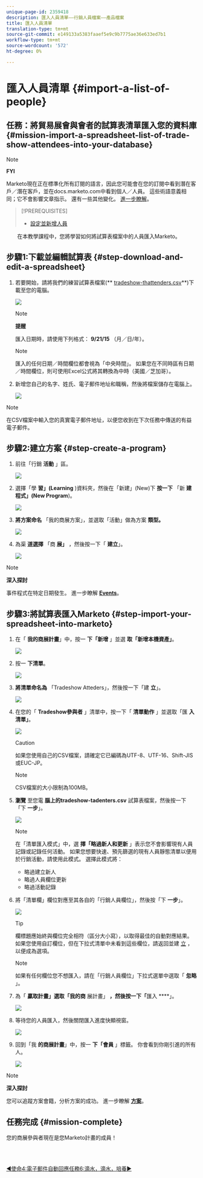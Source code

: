 ```yaml
---
unique-page-id: 2359418
description: 匯入人員清單——行銷人員檔案——產品檔案
title: 匯入人員清單
translation-type: tm+mt
source-git-commit: e149133a5383faaef5e9c9b7775ae36e633ed7b1
workflow-type: tm+mt
source-wordcount: '572'
ht-degree: 0%

---
```



# 匯入人員清單 {#import-a-list-of-people}

## 任務：將貿易展會與會者的試算表清單匯入您的資料庫 {#mission-import-a-spreadsheet-list-of-trade-show-attendees-into-your-database}

>[!NOTE]
>
>**FYI**
>
>Marketo現在正在標準化所有訂閱的語言，因此您可能會在您的訂閱中看到潛在客戶／潛在客戶，並在docs.marketo.com中看到個人／人員。 這些術語意義相同；它不會影響文章指示。 還有一些其他變化。 [進一步瞭解](http://docs.marketo.com/display/DOCS/Updates+to+Marketo+Terminology)。

>[!PREREQUISITES]
>
>* [設定並新增人員](get-set-up-and-add-a-person.md)

>



`   
`  在本教學課程中，您將學習如何將試算表檔案中的人員匯入Marketo。

## 步驟1:下載並編輯試算表 {#step-download-and-edit-a-spreadsheet}

1. 若要開始，請將我們的練習試算表檔案(** [tradeshow-thattenders.csv](http://docs.marketo.com/display/docs/assets/tradeshow-attendees.csv)**)下載至您的電腦。

   ![](assets/image2014-9-24-12-3a5-3a0.png)

   >[!NOTE]
   >
   >**提醒**
   >
   >
   >匯入日期時，請使用下列格式： **9/21/15** （月／日/年）。

   >[!NOTE]
   >
   >匯入的任何日期／時間欄位都會視為「中央時間」。 如果您在不同時區有日期／時間欄位，則可使用Excel公式將其轉換為中時（美國／芝加哥）。

1. 新增您自己的名字、姓氏、電子郵件地址和職稱，然後將檔案儲存在電腦上。

   ![](assets/image2014-9-24-12-3a5-3a30.png)

>[!NOTE]
>
>在CSV檔案中輸入您的真實電子郵件地址，以便您收到在下次任務中傳送的有益電子郵件。

## 步驟2:建立方案 {#step-create-a-program}

1. 前往「行銷 **活動** 」區。

   ![](assets/ma-2.png)

1. 選擇「學 **習」(Learning** )資料夾，然後在「新建」(New)下 **按一下** 「新 **建程式」(New Program**)。

   ![](assets/image2014-9-24-12-3a21-3a13.png)

1. **將方案命名** 「我的商展方案」，並選取「活動」做為方案 **類型。**

   ![](assets/image2014-9-24-12-3a21-3a25.png)

1. 為渠 **道選擇** 「商 **展」** ，然後按一下「 **建立**」。

   ![](assets/image2014-9-24-12-3a21-3a39.png)

>[!NOTE]
>
>**深入探討**
>
>事件程式在特定日期發生。 進一步瞭解 [**Events**](http://docs.marketo.com/display/docs/events)。

## 步驟3:將試算表匯入Marketo {#step-import-your-spreadsheet-into-marketo}

1. 在「 **我的商展計畫**」中，按一 **下「新增** 」並選 **取「新增本機資產」**。

   ![](assets/seven-3.png)

1. 按一 **下清單**。

   ![](assets/image2014-9-24-12-3a22-3a56.png)

1. **將清單命名為** 「Tradeshow Atteders」，然後按一下「建 **立**」。

   ![](assets/image2014-9-24-12-3a23-3a9.png)

1. 在您的「 **Tradeshow參與者** 」清單中，按一下「 **清單動作** 」並選取「匯 **入清單」**。

   ![](assets/ten-2.png)

   >[!CAUTION]
   >
   >如果您使用自己的CSV檔案，請確定它已編碼為UTF-8、UTF-16、Shift-JIS或EUC-JP。

   >[!NOTE]
   >
   >CSV檔案的大小限制為100MB。

1. **瀏覽** 至您電 **腦上的tradeshow-tadenters.csv** 試算表檔案，然後按一下「下 **一步**」。

   ![](assets/eleven-2.png)

   >[!NOTE]
   >
   >在「清單匯入模式」中，選 **擇「略過新人和更新** 」表示您不會影響現有人員記錄或記錄任何活動。 如果您想要快速、預先篩選的現有人員靜態清單以便用於行銷活動，請使用此模式。 選擇此模式將：
   >
   >    
   >    
   >    * 略過建立新人
   >    * 略過人員欄位更新
   >    * 略過活動記錄


1. 將「清單欄」欄位對應至其各自的「行銷人員欄位」，然後按「下 **一步**」。

   ![](assets/image2014-9-24-12-3a24-3a49.png)

   >[!TIP]
   >
   >欄標題應始終與欄位完全相符（區分大小寫），以取得最佳的自動對應結果。 如果您使用自訂欄位，但在下拉式清單中未看到這些欄位，請返回並建 [立](http://docs.marketo.com/display/DOCS/Create+a+Custom+Field+in+Marketo) ，以便成為選項。

   >[!NOTE]
   >
   >如果有任何欄位您不想匯入，請在「行銷人員欄位」下拉式選單中選取「 **忽略** 」。

1. 為「 **贏取計畫」選取「我的商** 展計畫」 **，然後按一下「**&#x200B;匯入 ****」。

   ![](assets/image2014-9-24-12-3a25-3a1.png)

1. 等待您的人員匯入，然後關閉匯入進度快顯視窗。

   ![](assets/image2014-9-24-12-3a25-3a13.png)

1. 回到「我 **的商展計畫**」中，按一 **下「會員** 」標籤。 你會看到你剛引進的所有人。

   ![](assets/fifteen-1.png)

>[!NOTE]
>
>**深入探討**
>
>您可以追蹤方案會籍，分析方案的成功。 進一步瞭解 [**方案**](http://docs.marketo.com/display/docs/programs)。

## 任務完成 {#mission-complete}

您的商展參與者現在是您Marketo計畫的成員！

<br> 

[◄使命4:電子郵件自動回應](email-auto-response.md)[任務6:滴水，滴水，培養►](drip-drip-nurture.md)
